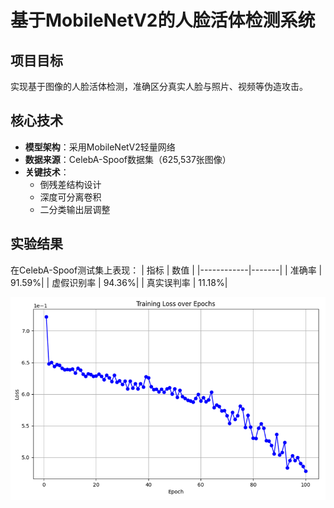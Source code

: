 # 基于MobileNetV2的人脸活体检测系统

## 项目目标
实现基于图像的人脸活体检测，准确区分真实人脸与照片、视频等伪造攻击。

## 核心技术
- **模型架构**：采用MobileNetV2轻量网络
- **数据来源**：CelebA-Spoof数据集（625,537张图像）
- **关键技术**：
  - 倒残差结构设计
  - 深度可分离卷积
  - 二分类输出层调整

## 实验结果
在CelebA-Spoof测试集上表现：
| 指标        | 数值   |
|------------|-------|
| 准确率      | 91.59%|
| 虚假识别率  | 94.36%|
| 真实误判率  | 11.18%|


![训练损失曲线](./image.png)

